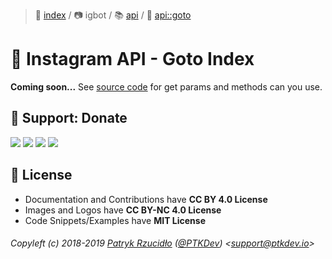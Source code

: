 > 📌 [index](../../../README.md) / 📷 igbot / 📚 [api](../README.md) / 📔 [api::goto](README.md)

# 📎 Instagram API - Goto Index
**Coming soon...** See [source code](https://github.com/social-manager-tools/socialmanagertools-igbot/blob/nightly/modules/api/goto.js) for get params and methods can you use.

## 🎁 Support: Donate
[![](https://img.shields.io/badge/donate-paypal-005EA6.svg)](http://paypal.ptkdev.io) [![](https://img.shields.io/badge/donate-patreon-F87668.svg)](http://patreon.ptkdev.io) [![](https://img.shields.io/badge/donate-opencollective-5DA4F9.svg)](http://opencollective.ptkdev.io) [![](https://img.shields.io/badge/buy%20me-coffee-4B788C.svg)](http://coffee.ptkdev.io)

## 💫 License
* Documentation and Contributions have **CC BY 4.0 License**
* Images and Logos have **CC BY-NC 4.0 License**
* Code Snippets/Examples have **MIT License**

###### Copyleft (c) 2018-2019 [Patryk Rzucidło](https://ptk.dev) ([@PTKDev](https://twitter.com/ptkdev)) <[support@ptkdev.io](mailto:support@ptkdev.io)>